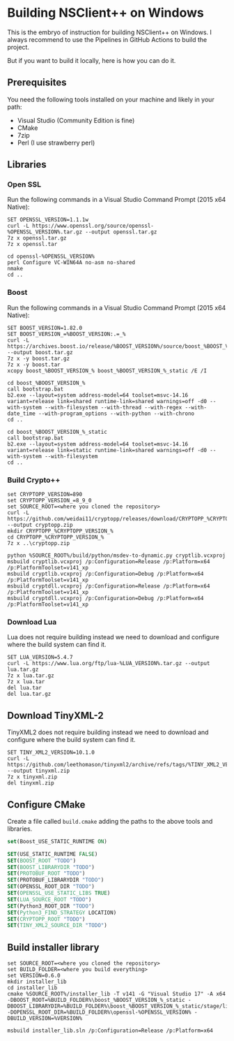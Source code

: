 # Building NSClient++ on Windows

This is the embryo of instruction for building NSClient++ on Windows.
I always recommend to use the Pipelines in GitHub Actions to build the project.

But if you want to build it locally, here is how you can do it.


## Prerequisites

You need the following tools installed on your machine and likely in your path:
* Visual Studio (Community Edition is fine)
* CMake
* 7zip
* Perl (I use strawberry perl)

## Libraries

### Open SSL

Run the following commands in a Visual Studio Command Prompt (2015 x64 Native):

```commandline
SET OPENSSL_VERSION=1.1.1w
curl -L https://www.openssl.org/source/openssl-%OPENSSL_VERSION%.tar.gz --output openssl.tar.gz
7z x openssl.tar.gz
7z x openssl.tar

cd openssl-%OPENSSL_VERSION%
perl Configure VC-WIN64A no-asm no-shared
nmake
cd ..
```

### Boost

Run the following commands in a Visual Studio Command Prompt (2015 x64 Native):

```commandline
SET BOOST_VERSION=1.82.0
SET BOOST_VERSION_=%BOOST_VERSION:.=_%
curl -L https://archives.boost.io/release/%BOOST_VERSION%/source/boost_%BOOST_VERSION_%.tar.gz --output boost.tar.gz
7z x -y boost.tar.gz
7z x -y boost.tar
xcopy boost_%BOOST_VERSION_% boost_%BOOST_VERSION_%_static /E /I

cd boost_%BOOST_VERSION_%
call bootstrap.bat
b2.exe --layout=system address-model=64 toolset=msvc-14.16 variant=release link=shared runtime-link=shared warnings=off -d0 --with-system --with-filesystem --with-thread --with-regex --with-date_time --with-program_options --with-python --with-chrono
cd ..

cd boost_%BOOST_VERSION_%_static
call bootstrap.bat
b2.exe --layout=system address-model=64 toolset=msvc-14.16 variant=release link=static runtime-link=shared warnings=off -d0 --with-system --with-filesystem
cd ..
```

### Build Crypto++

```commandline
set CRYPTOPP_VERSION=890
set CRYPTOPP_VERSION_=8_9_0
set SOURCE_ROOT=<where you cloned the repository>
curl -L https://github.com/weidai11/cryptopp/releases/download/CRYPTOPP_%CRYPTOPP_VERSION_%/cryptopp%CRYPTOPP_VERSION%.zip --output cryptopp.zip
mkdir CRYPTOPP_%CRYPTOPP_VERSION_%
cd CRYPTOPP_%CRYPTOPP_VERSION_%
7z x ..\cryptopp.zip

python %SOURCE_ROOT%/build/python/msdev-to-dynamic.py cryptlib.vcxproj
msbuild cryptlib.vcxproj /p:Configuration=Release /p:Platform=x64 /p:PlatformToolset=v141_xp
msbuild cryptlib.vcxproj /p:Configuration=Debug /p:Platform=x64 /p:PlatformToolset=v141_xp
msbuild cryptdll.vcxproj /p:Configuration=Release /p:Platform=x64 /p:PlatformToolset=v141_xp
msbuild cryptdll.vcxproj /p:Configuration=Debug /p:Platform=x64 /p:PlatformToolset=v141_xp
```

### Download Lua

Lua does not require building instead we need to download and configure where the build system can find it.

```commandline
SET LUA_VERSION=5.4.7
curl -L https://www.lua.org/ftp/lua-%LUA_VERSION%.tar.gz --output lua.tar.gz
7z x lua.tar.gz
7z x lua.tar
del lua.tar
del lua.tar.gz
```


## Download TinyXML-2

TinyXML2 does not require building instead we need to download and configure where the build system can find it.

```commandline
SET TINY_XML2_VERSION=10.1.0
curl -L https://github.com/leethomason/tinyxml2/archive/refs/tags/%TINY_XML2_VERSION%.zip --output tinyxml.zip
7z x tinyxml.zip
del tinyxml.zip
```

## Configure CMake

Create a file called `build.cmake` adding the paths to the above tools and libraries.

```cmake
set(Boost_USE_STATIC_RUNTIME ON)

SET(USE_STATIC_RUNTIME FALSE)
SET(BOOST_ROOT "TODO")
SET(BOOST_LIBRARYDIR "TODO")
SET(PROTOBUF_ROOT "TODO")
SET(PROTOBUF_LIBRARYDIR "TODO")
SET(OPENSSL_ROOT_DIR "TODO")
SET(OPENSSL_USE_STATIC_LIBS TRUE)
SET(LUA_SOURCE_ROOT "TODO")
SET(Python3_ROOT_DIR "TODO")
SET(Python3_FIND_STRATEGY LOCATION)
SET(CRYPTOPP_ROOT "TODO")
SET(TINY_XML2_SOURCE_DIR "TODO")
```

## Build installer library

```commandline
set SOURCE_ROOT=<where you cloned the repository>
set BUILD_FOLDER=<where you build everything>
set VERSION=0.6.0
mkdir installer_lib
cd installer_lib 
cmake %SOURCE_ROOT%/installer_lib -T v141 -G "Visual Studio 17" -A x64 -DBOOST_ROOT=%BUILD_FOLDER%\boost_%BOOST_VERSION_%_static -DBOOST_LIBRARYDIR=%BUILD_FOLDER%\boost_%BOOST_VERSION_%_static/stage/lib -DOPENSSL_ROOT_DIR=%BUILD_FOLDER%\openssl-%OPENSSL_VERSION% -DBUILD_VERSION=%VERSION% 

msbuild installer_lib.sln /p:Configuration=Release /p:Platform=x64
```
